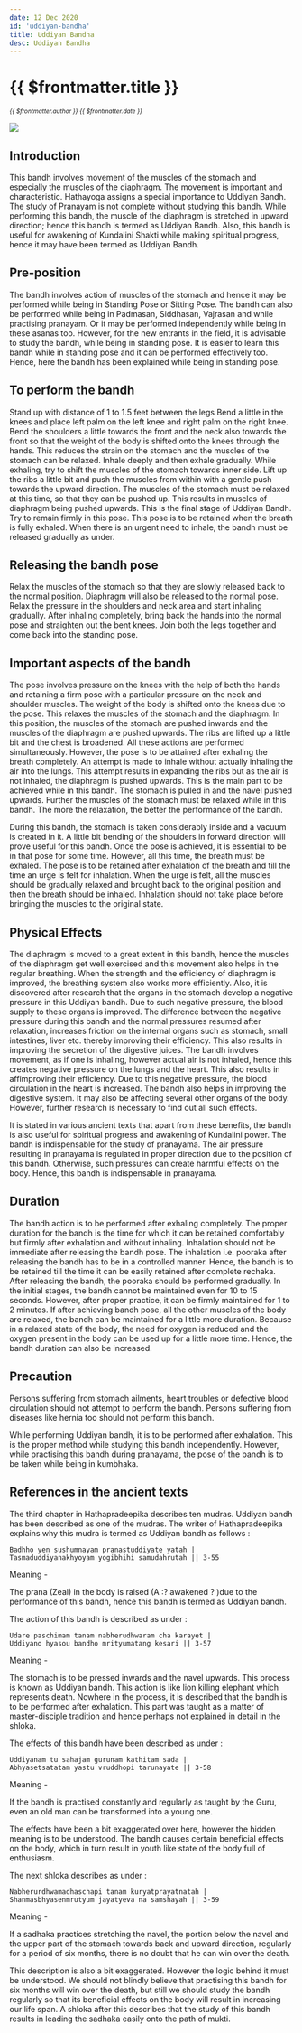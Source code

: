 ```yaml
---
date: 12 Dec 2020
id: 'uddiyan-bandha'
title: Uddiyan Bandha
desc: Uddiyan Bandha
---
```


# {{ $frontmatter.title }}
<i style="font-size: 0.75em;"> {{ $frontmatter.author }} {{ $frontmatter.date }} </i>

<div class="md-images">

![](/img/mudras-bandhas/img1.jpg)

</div>

## Introduction

This bandh involves movement of the muscles of the stomach and especially the muscles of the diaphragm. The movement is important and characteristic. Hathayoga assigns a special importance to Uddiyan Bandh. The study of Pranayam is not complete without studying this bandh. While performing this bandh, the muscle of the diaphragm is stretched in upward direction; hence this bandh is termed as Uddiyan Bandh. Also, this bandh is useful for awakening of Kundalini Shakti while making spiritual progress, hence it may have been termed as Uddiyan Bandh.

## Pre-position

The bandh involves action of muscles of the stomach and hence it may be performed while being in Standing Pose or Sitting Pose. The bandh can also be performed while being in Padmasan, Siddhasan, Vajrasan and while practising pranayam. Or it may be performed independently while being in these asanas too. However, for the new entrants in the field, it is advisable to study the bandh, while being in standing pose. It is easier to learn this bandh while in standing pose and it can be performed effectively too. Hence, here the bandh has been explained while being in standing pose.

## To perform the bandh 

Stand up with distance of 1 to 1.5 feet between the legs
Bend a little in the knees and place left palm on the left knee and right palm on the right knee.
Bend the shoulders a little towards the front and the neck also towards the front so that the weight of the body is shifted onto the knees through the hands. This reduces the strain on the stomach and the muscles of the stomach can be relaxed.
Inhale deeply and then exhale gradually.
While exhaling, try to shift the muscles of the stomach towards inner side. Lift up the ribs a little bit and push the muscles from within with a gentle push towards the upward direction. The muscles of the stomach must be relaxed at this time, so that they can be pushed up. This results in muscles of diaphragm being pushed upwards. This is the final stage of Uddiyan Bandh. Try to remain firmly in this pose. This pose is to be retained when the breath is fully exhaled. When there is an urgent need to inhale, the bandh must be released gradually as under.

## Releasing the bandh pose 

Relax the muscles of the stomach so that they are slowly released back to the normal position. Diaphragm will also be released to the normal pose.
Relax the pressure in the shoulders and neck area and start inhaling gradually.
After inhaling completely, bring back the hands into the normal pose and straighten out the bent knees.
Join both the legs together and come back into the standing pose.
 
## Important aspects of the bandh

The pose involves pressure on the knees with the help of both the hands and retaining a firm pose with a particular pressure on the neck and shoulder muscles. The weight of the body is shifted onto the knees due to the pose. This relaxes the muscles of the stomach and the diaphragm. In this position, the muscles of the stomach are pushed inwards and the muscles of the diaphragm are pushed upwards. The ribs are lifted up a little bit and the chest is broadened. All these actions are performed simultaneously. However, the pose is to be attained after exhaling the breath completely. An attempt is made to inhale without actually inhaling the air into the lungs. This attempt results in expanding the ribs but as the air is not inhaled, the diaphragm is pushed upwards. This is the main part to be achieved while in this bandh. The stomach is pulled in and the navel pushed upwards. Further the muscles of the stomach must be relaxed while in this bandh. The more the relaxation, the better the performance of the bandh.

During this bandh, the stomach is taken considerably inside and a vacuum is created in it. A little bit bending of the shoulders in forward direction will prove useful for this bandh. Once the pose is achieved, it is essential to be in that pose for some time. However, all this time, the breath must be exhaled. The pose is to be retained after exhalation of the breath and till the time an urge is felt for inhalation. When the urge is felt, all the muscles should be gradually relaxed and brought back to the original position and then the breath should be inhaled. Inhalation should not take place before bringing the muscles to the original state.

## Physical Effects

The diaphragm is moved to a great extent in this bandh, hence the muscles of the diaphragm get well exercised and this movement also helps in the regular breathing. When the strength and the efficiency of diaphragm is improved, the breathing system also works more efficiently. Also, it is discovered after research that the organs in the stomach develop a negative pressure in this Uddiyan bandh. Due to such negative pressure, the blood supply to these organs is improved. The difference between the negative pressure during this bandh and the normal pressures resumed after relaxation, increases friction on the internal organs such as stomach, small intestines, liver etc. thereby improving their efficiency. This also results in improving the secretion of the digestive juices. The bandh involves movement, as if one is inhaling, however actual air is not inhaled, hence this creates negative pressure on the lungs and the heart. This also results in affimproving their efficiency. Due to this negative pressure, the blood circulation in the heart is increased. The bandh also helps in improving the digestive system. It may also be affecting several other organs of the body. However, further research is necessary to find out all such effects.

It is stated in various ancient texts that apart from these benefits, the bandh is also useful for spiritual progress and awakening of Kundalini power. The bandh is indispensable for the study of pranayama. The air pressure resulting in pranayama is regulated in proper direction due to the position of this bandh. Otherwise, such pressures can create harmful effects on the body. Hence, this bandh is indispensable in pranayama.

## Duration

The bandh action is to be performed after exhaling completely. The proper duration for the bandh is the time for which it can be retained comfortably but firmly after exhalation and without inhaling. Inhalation should not be immediate after releasing the bandh pose. The inhalation i.e. pooraka after releasing the bandh has to be in a controlled manner. Hence, the bandh is to be retained till the time it can be easily retained after complete rechaka. After releasing the bandh, the pooraka should be performed gradually. In the initial stages, the bandh cannot be maintained even for 10 to 15 seconds. However, after proper practice, it can be firmly maintained for 1 to 2 minutes. If after achieving bandh pose, all the other muscles of the body are relaxed, the bandh can be maintained for a little more duration. Because in a relaxed state of the body, the need for oxygen is reduced and the oxygen present in the body can be used up for a little more time. Hence, the bandh duration can also be increased.

## Precaution

Persons suffering from stomach ailments, heart troubles or defective blood circulation should not attempt to perform the bandh. Persons suffering from diseases like hernia too should not perform this bandh.

While performing Uddiyan bandh, it is to be performed after exhalation. This is the proper method while studying this bandh independently. However, while practising this bandh during pranayama, the pose of the bandh is to be taken while being in kumbhaka.

## References in the ancient texts

The third chapter in Hathapradeepika describes ten mudras. Uddiyan bandh has been described as one of the mudras. The writer of Hathapradeepika explains why this mudra is termed as Uddiyan bandh as follows :

```
Badhho yen sushumnayam pranastuddiyate yatah |
Tasmaduddiyanakhyoyam yogibhihi samudahrutah || 3-55
```

Meaning -

The prana (Zeal) in the body is raised (A :? awakened ? )due to the performance of this bandh, hence this bandh is termed as Uddiyan bandh.

The action of this bandh is described as under :

```
Udare paschimam tanam nabherudhwaram cha karayet |
Uddiyano hyasou bandho mrityumatang kesari || 3-57
```

Meaning -

The stomach is to be pressed inwards and the navel upwards. This process is known as Uddiyan bandh. This action is like lion killing elephant which represents death. Nowhere in the process, it is described that the bandh is to be performed after exhalation. This part was taught as a matter of master-disciple tradition and hence perhaps not explained in detail in the shloka.

The effects of this bandh have been described as under :

```
Uddiyanam tu sahajam gurunam kathitam sada |
Abhyasetsatatam yastu vruddhopi tarunayate || 3-58
```

Meaning -

If the bandh is practised constantly and regularly as taught by the Guru, even an old man can be transformed into a young one.

The effects have been a bit exaggerated over here, however the hidden meaning is to be understood. The bandh causes certain beneficial effects on the body, which in turn result in youth like state of the body full of enthusiasm.

The next shloka describes as under : 

```
Nabherurdhwamadhaschapi tanam kuryatprayatnatah |
Shanmasbhyasenmrutyum jayatyeva na samshayah || 3-59
```

Meaning -

If a sadhaka practices stretching the navel, the portion below the navel and the upper part of the stomach towards back and upward direction, regularly for a period of six months, there is no doubt that he can win over the death.

This description is also a bit exaggerated. However the logic behind it must be understood. We should not blindly believe that practising this bandh for six months will win over the death, but still we should study the bandh regularly so that its beneficial effects on the body will result in increasing our life span. A shloka after this describes that the study of this bandh results in leading the sadhaka easily onto the path of mukti.